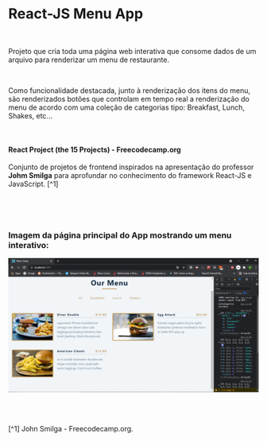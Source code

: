 # React-JS Menu App

<br />

Projeto que cria toda uma página web interativa que consome dados de um arquivo para renderizar um menu de restaurante.

<br />

Como funcionalidade destacada, junto à renderização dos itens do menu, são renderizados botões que controlam em tempo real a renderização do menu de acordo com uma coleção de categorias tipo: Breakfast, Lunch, Shakes, etc...

<br />

#### React Project (the 15 Projects) - Freecodecamp.org

Conjunto de projetos de frontend inspirados na apresentação do professor **Johm Smilga** para aprofundar no conhecimento do framework React-JS e JavaScript. [^1]

<br />

[]()

<br />

### Imagem da página principal do App mostrando um menu interativo:

![Imagem da página principal do App mostrando um menu interativo](/public/images/tela-final-da-aplicação.png)

<br />
<br />

[^1] John Smilga - Freecodecamp.org.
